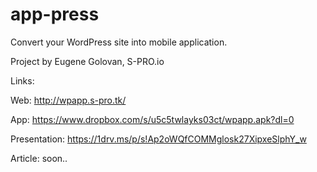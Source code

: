 # app-press
Convert your WordPress site into mobile application.

Project by Eugene Golovan, S-PRO.io

Links: 

Web: http://wpapp.s-pro.tk/

App: https://www.dropbox.com/s/u5c5twlayks03ct/wpapp.apk?dl=0

Presentation: https://1drv.ms/p/s!Ap2oWQfCOMMglosk27XipxeSlphY_w

Article: soon..

